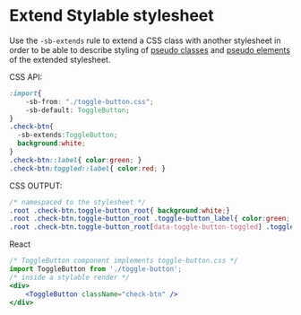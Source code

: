 # Extend Stylable stylesheet

Use the `-sb-extends` rule to extend a CSS class with another stylesheet in order to be able to describe styling of [pseudo classes](seudo-classes.md) and [pseudo elements](./pseudo-elements.md) of the extended stylesheet.

CSS API:
```css
:import{
    -sb-from: "./toggle-button.css";
    -sb-default: ToggleButton;
}
.check-btn{
  -sb-extends:ToggleButton;
  background:white;
}
.check-btn::label{ color:green; }
.check-btn:toggled::label{ color:red; }
```

CSS OUTPUT:
```css
/* namespaced to the stylesheet */
.root .check-btn.toggle-button_root{ background:white;}
.root .check-btn.toggle-button_root .toggle-button_label{ color:green; }
.root .check-btn.toggle-button_root[data-toggle-button-toggled] .toggle-button_label{ color:red; }
```

React
```jsx
/* ToggleButton component implements toggle-button.css */
import ToggleButton from './toggle-button';
/* inside a stylable render */
<div>
    <ToggleButton className="check-btn" />
</div>
```

